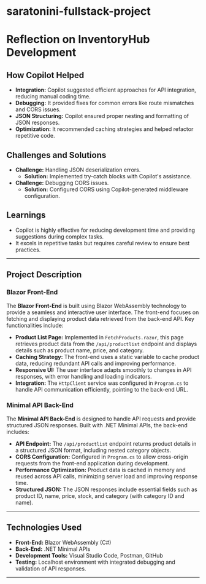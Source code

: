 # saratonini-fullstack-project

# Reflection on InventoryHub Development

## How Copilot Helped
- **Integration:** Copilot suggested efficient approaches for API integration, reducing manual coding time.
- **Debugging:** It provided fixes for common errors like route mismatches and CORS issues.
- **JSON Structuring:** Copilot ensured proper nesting and formatting of JSON responses.
- **Optimization:** It recommended caching strategies and helped refactor repetitive code.

## Challenges and Solutions
- **Challenge:** Handling JSON deserialization errors.
  - **Solution:** Implemented try-catch blocks with Copilot's assistance.
- **Challenge:** Debugging CORS issues.
  - **Solution:** Configured CORS using Copilot-generated middleware configuration.

## Learnings
- Copilot is highly effective for reducing development time and providing suggestions during complex tasks.
- It excels in repetitive tasks but requires careful review to ensure best practices.

---

## Project Description

### Blazor Front-End
The **Blazor Front-End** is built using Blazor WebAssembly technology to provide a seamless and interactive user interface. The front-end focuses on fetching and displaying product data retrieved from the back-end API. Key functionalities include:
- **Product List Page:** Implemented in `FetchProducts.razor`, this page retrieves product data from the `/api/productlist` endpoint and displays details such as product name, price, and category.
- **Caching Strategy:** The front-end uses a static variable to cache product data, reducing redundant API calls and improving performance.
- **Responsive UI:** The user interface adapts smoothly to changes in API responses, with error handling and loading indicators.
- **Integration:** The `HttpClient` service was configured in `Program.cs` to handle API communication efficiently, pointing to the back-end URL.

### Minimal API Back-End
The **Minimal API Back-End** is designed to handle API requests and provide structured JSON responses. Built with .NET Minimal APIs, the back-end includes:
- **API Endpoint:** The `/api/productlist` endpoint returns product details in a structured JSON format, including nested category objects.
- **CORS Configuration:** Configured in `Program.cs` to allow cross-origin requests from the front-end application during development.
- **Performance Optimization:** Product data is cached in memory and reused across API calls, minimizing server load and improving response time.
- **Structured JSON:** The JSON responses include essential fields such as product ID, name, price, stock, and category (with category ID and name).

---

## Technologies Used
- **Front-End:** Blazor WebAssembly (C#)
- **Back-End:** .NET Minimal APIs
- **Development Tools:** Visual Studio Code, Postman, GitHub
- **Testing:** Localhost environment with integrated debugging and validation of API responses.

---
